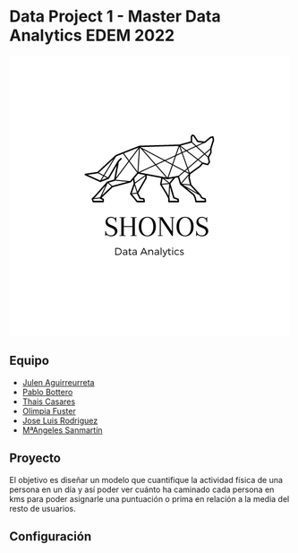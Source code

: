 # Data Project 1 - Master Data Analytics EDEM 2022

![](https://github.com/aloa04/dataproject-1/blob/main/logo/logo.png?raw=true)


## Equipo

- [Julen Aguirreurreta](https://github.com/juagvi)
- [Pablo Bottero](https://github.com/aloa04)
- [Thais Casares](https://github.com/thais1987)
- [Olimpia Fuster](https://github.com/olimpiaf99)
- [Jose Luis Rodriguez](https://github.com/joselra98)
- [MªAngeles Sanmartín](https://github.com/mac-sanmartin)



## Proyecto

El objetivo es diseñar un modelo que cuantifique la actividad física de una persona en un día y así poder ver cuánto ha caminado cada persona en kms para poder asignarle una puntuación o prima en relación a la media del resto de usuarios.



## Configuración
